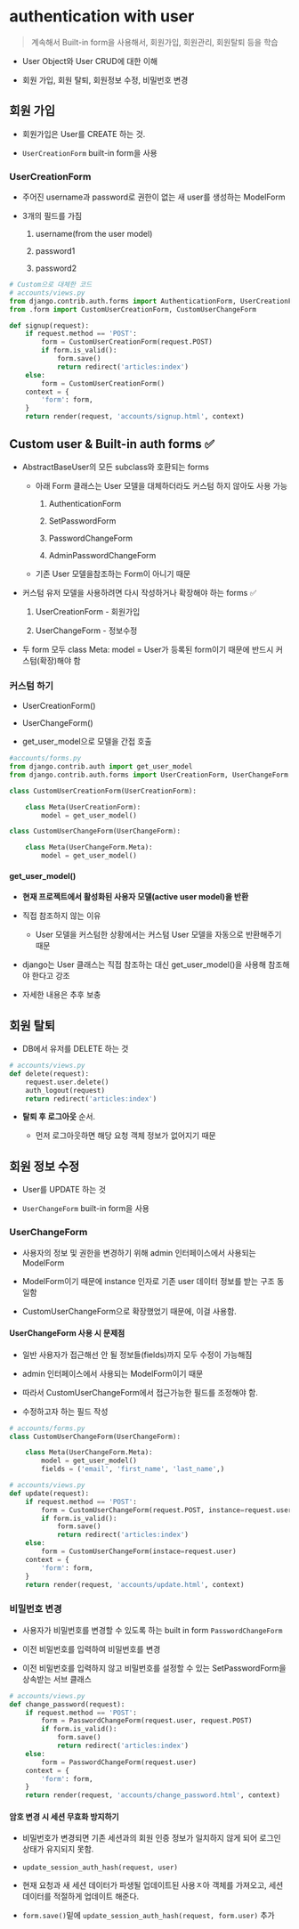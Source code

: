 # authentication with user

> 계속해서 Built-in form을 사용해서, 회원가입, 회원관리, 회원탈퇴 등을 학습

- User Object와 User CRUD에 대한 이해

- 회원 가입, 회원 탈퇴, 회원정보 수정, 비밀번호 변경

## 회원 가입

- 회원가입은 User를 CREATE 하는 것. 

- `UserCreationForm` built-in form을 사용

### UserCreationForm

- 주어진 username과 password로 권한이 없는 새 user를 생성하는 ModelForm

- 3개의 필드를 가짐

    1. username(from the user model)

    2. password1

    3. password2

```python
# Custom으로 대체한 코드
# accounts/views.py
from django.contrib.auth.forms import AuthenticationForm, UserCreationForm
from .form import CustomUserCreationForm, CustomUserChangeForm

def signup(request):
    if request.method == 'POST':
        form = CustomUserCreationForm(request.POST)
        if form.is_valid():
            form.save()
            return redirect('articles:index')
    else:
        form = CustomUserCreationForm()
    context = {
        'form': form,
    }
    return render(request, 'accounts/signup.html', context)
```

## Custom user & Built-in auth forms ✅

- AbstractBaseUser의 모든 subclass와 호환되는 forms

    - 아래 Form 클래스는 User 모델을 대체하더라도 커스텀 하지 않아도 사용 가능

        1. AuthenticationForm

        2. SetPasswordForm

        3. PasswordChangeForm

        4. AdminPasswordChangeForm

    - 기존 User 모델을참조하는 Form이 아니기 때문

- 커스텀 유저 모델을 사용하려면 다시 작성하거나 확장해야 하는 forms ✅

    1. UserCreationForm - 회원가입

    2. UserChangeForm - 정보수정

- 두 form 모두 class Meta: model = User가 등록된 form이기 때문에 반드시 커스텀(확장)해야 함

### 커스텀 하기

- UserCreationForm()

- UserChangeForm()

- get_user_model으로 모델을 간접 호출

```python
#accounts/forms.py
from django.contrib.auth import get_user_model
from django.contrib.auth.forms import UserCreationForm, UserChangeForm

class CustomUserCreationForm(UserCreationForm):

    class Meta(UserCreationForm):
        model = get_user_model()

class CustomUserChangeForm(UserChangeForm):

    class Meta(UserChangeForm.Meta):
        model = get_user_model()
```

#### get_user_model()

- **현재 프로젝트에서 활성화된 사용자 모델(active user model)을 반환**

- 직접 참조하지 않는 이유

    - User 모델을 커스텀한 상황에서는 커스텀 User 모델을 자동으로 반환해주기 때문

- django는 User 클래스는 직접 참조하는 대신 get_user_model()을 사용해 참조해야 한다고 강조

- 자세한 내용은 추후 보충

## 회원 탈퇴

- DB에서 유저를 DELETE 하는 것

```python
# accounts/views.py
def delete(request):
    request.user.delete()
    auth_logout(request)
    return redirect('articles:index')
```

- **탈퇴 후 로그아웃** 순서. 

    - 먼저 로그아웃하면 해당 요청 객체 정보가 없어지기 때문

## 회원 정보 수정

- User를 UPDATE 하는 것

- `UserChangeForm` built-in form을 사용

### UserChangeForm

- 사용자의 정보 및 권한을 변경하기 위해 admin 인터페이스에서 사용되는 ModelForm

- ModelForm이기 때문에 instance 인자로 기존 user 데이터 정보를 받는 구조 동일함

- CustomUserChangeForm으로 확장했었기 때문에, 이걸 사용함.

#### UserChangeForm 사용 시 문제점

- 일반 사용자가 접근해선 안 될 정보들(fields)까지 모두 수정이 가능해짐

- admin 인터페이스에서 사용되는 ModelForm이기 때문

- 따라서 CustomUserChangeForm에서 접근가능한 필드를 조정해야 함.

- 수정하고자 하는 필드 작성

```python
# accounts/forms.py
class CustomUserChangeForm(UserChangeForm):

    class Meta(UserChangeForm.Meta):
        model = get_user_model()
        fields = ('email', 'first_name', 'last_name',)
```

```python
# accounts/views.py
def update(request):
    if request.method == 'POST':
        form = CustomUserChangeForm(request.POST, instance=request.user)
        if form.is_valid():
            form.save()
            return redirect('articles:index')
    else:
        form = CustomUserChangeForm(instace=request.user)
    context = {
        'form': form,
    }
    return render(request, 'accounts/update.html', context)
```

### 비밀번호 변경

- 사용자가 비밀번호를 변경할 수 있도록 하는 built in form `PasswordChangeForm`

- 이전 비밀번호를 입력하여 비밀번호를 변경

- 이전 비밀번호를 입력하지 않고 비밀번호를 설정할 수 있는 SetPasswordForm을 상속받는 서브 클래스

```python
# accounts/views.py
def change_password(request):
    if request.method == 'POST':
        form = PasswordChangeForm(request.user, request.POST)
        if form.is_valid():
            form.save()
            return redirect('articles:index')
    else:
        form = PasswordChangeForm(request.user)
    context = {
        'form': form,
    }
    return render(request, 'accounts/change_password.html', context)
```

#### 암호 변경 시 세션 무효화 방지하기

- 비밀번호가 변경되면 기존 세션과의 회원 인증 정보가 일치하지 않게 되어 로그인 상태가 유지되지 못함.

- `update_session_auth_hash(request, user)`

- 현재 요청과 새 세션 데이터가 파생될 업데이트된 사용ㅈ아 객체를 가져오고, 세션 데이터를 적절하게 업데이트 해준다.

- `form.save()`밑에 `update_session_auth_hash(request, form.user)` 추가
